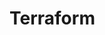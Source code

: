 
#                                          Terraform                                                #
